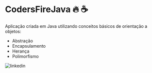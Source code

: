 # CodersFireJava :fire: :coffee:

Aplicação criada em Java utilizando conceitos básicos de orientação a objetos: 

+ Abstração
+ Encapsulamento
+ Herança
+ Polimorfismo


![linkedin](https://user-images.githubusercontent.com/12913563/128239534-cc108fcd-ecdd-4fb5-9757-7e0b11a31493.png)

